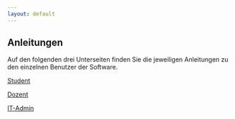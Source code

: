 ```yaml
---
layout: default
---
```


## Anleitungen

Auf den folgenden drei Unterseiten finden Sie die jeweiligen Anleitungen zu den einzelnen Benutzer der Software.

[Student](studentanleitung)

[Dozent](dozentanleitung)

[IT-Admin](adminanleitung)